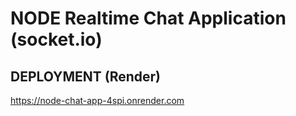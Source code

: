 # NODE Realtime Chat Application (socket.io)

## DEPLOYMENT (Render)
https://node-chat-app-4spi.onrender.com
